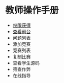 # 教师操作手册

* [权限获得](/oj/teacher/private.md)
* [查看前台](/oj/teacher/watch.md)
* [问题列表](/oj/teacher/problemset.md)
* 添加竞赛
* 竞赛列表
* 复制比赛
* 查看学生源码
* 筛查作弊
* 在线指导



